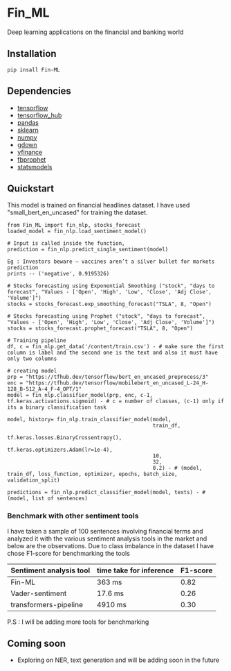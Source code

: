# Fin_ML
Deep learning applications on the financial and banking world

## Installation
```
pip insall Fin-ML
```

## Dependencies
- [tensorflow](https://www.tensorflow.org/)
- [tensorflow_hub](https://tfhub.dev/)
- [pandas](https://pandas.pydata.org/)
- [sklearn](https://scikit-learn.org/)
- [numpy](https://numpy.org/)
- [gdown](https://github.com/wkentaro/gdown)
- [yfinance](https://pypi.org/project/yfinance/)
- [fbprophet](https://facebook.github.io/prophet/)
- [statsmodels](https://www.statsmodels.org/stable/index.html)

## Quickstart

This model is trained on financial headlines dataset. I have used "small_bert_en_uncased" for training the dataset. 
```
from Fin_ML import fin_nlp, stocks_forecast
loaded_model = fin_nlp.load_sentiment_model()

# Input is called inside the function, 
prediction = fin_nlp.predict_single_sentiment(model)

Eg : Investors beware — vaccines aren’t a silver bullet for markets
prediction
prints -- ('negative', 0.9195326)

# Stocks forecasting using Exponential Smoothing ("stock", "days to forecast", "Values - ['Open', 'High', 'Low', 'Close', 'Adj Close', 'Volume']")
stocks = stocks_forecast.exp_smoothing_forecast("TSLA", 8, "Open")

# Stocks forecasting using Prophet ("stock", "days to forecast", "Values - ['Open', 'High', 'Low', 'Close', 'Adj Close', 'Volume']")
stocks = stocks_forecast.prophet_forecast("TSLA", 8, "Open")

# Training pipeline
df, c = fin_nlp.get_data('/content/train.csv') - # make sure the first column is label and the second one is the text and also it must have only two columns

# creating model
prp = "https://tfhub.dev/tensorflow/bert_en_uncased_preprocess/3"
enc = "https://tfhub.dev/tensorflow/mobilebert_en_uncased_L-24_H-128_B-512_A-4_F-4_OPT/1"
model = fin_nlp.classifier_model(prp, enc, c-1, tf.keras.activations.sigmoid) - # c = number of classes, (c-1) only if its a binary classification task

model, history= fin_nlp.train_classifier_model(model, 
                                               train_df, 
                                               tf.keras.losses.BinaryCrossentropy(), 
                                               tf.keras.optimizers.Adam(lr=1e-4), 
                                               10, 
                                               32, 
                                               0.2) - # (model, train_df, loss_function, optimizer, epochs, batch_size, validation_split)

predictions = fin_nlp.predict_classifier_model(model, texts) - # (model, list of sentences)
```

### Benchmark with other sentiment tools
I have taken a sample of 100 sentences involving financial terms and analyzed it with the various sentiment analysis tools in the market and below are the observations. Due to class imbalance in the dataset I have chose F1-score for benchmarking the tools

| Sentiment analysis tool | time take for inference | F1-score |
| ------------- | ------------- | ------------- |
| Fin-ML  | 363 ms | 0.82 |
| Vader-sentiment  | 17.6 ms  | 0.26 |
| transformers-pipeline  | 4910 ms | 0.30 |

P.S : I will be adding more tools for benchmarking 

## Coming soon

- Exploring on NER, text generation and will be adding soon in the future
